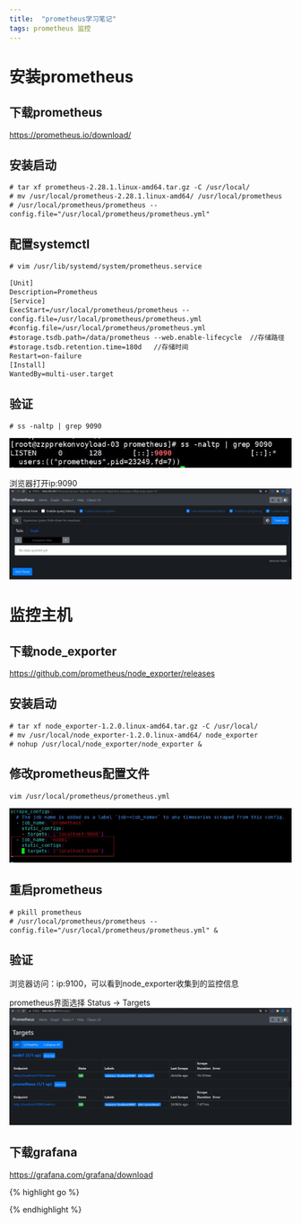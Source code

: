 ```yaml
---
title:  "prometheus学习笔记"
tags: prometheus 监控
---
```

# 安装prometheus
## 下载prometheus
<https://prometheus.io/download/>
## 安装启动

```
# tar xf prometheus-2.28.1.linux-amd64.tar.gz -C /usr/local/
# mv /usr/local/prometheus-2.28.1.linux-amd64/ /usr/local/prometheus
# /usr/local/prometheus/prometheus --config.file="/usr/local/prometheus/prometheus.yml"
```

## 配置systemctl
```
# vim /usr/lib/systemd/system/prometheus.service
```

```
[Unit]
Description=Prometheus
[Service]
ExecStart=/usr/local/prometheus/prometheus --config.file=/usr/local/prometheus/prometheus.yml
#config.file=/usr/local/prometheus/prometheus.yml
#storage.tsdb.path=/data/prometheus --web.enable-lifecycle  //存储路径
#storage.tsdb.retention.time=180d	//存储时间
Restart=on-failure
[Install]
WantedBy=multi-user.target
```

## 验证
```
# ss -naltp | grep 9090
```
![avatar](/img/20210802172848.jpg)

浏览器打开ip:9090
![avatar](/img/20210802180343.jpg)

# 监控主机
## 下载node_exporter

<https://github.com/prometheus/node_exporter/releases>
## 安装启动

```
# tar xf node_exporter-1.2.0.linux-amd64.tar.gz -C /usr/local/
# mv /usr/local/node_exporter-1.2.0.linux-amd64/ node_exporter
# nohup /usr/local/node_exporter/node_exporter &
```

## 修改prometheus配置文件
```
vim /usr/local/prometheus/prometheus.yml
```
![avatar](/img/20210802182158.jpg)
## 重启prometheus

```
# pkill prometheus
# /usr/local/prometheus/prometheus --config.file="/usr/local/prometheus/prometheus.yml" &
```

## 验证
浏览器访问：ip:9100，可以看到node_exporter收集到的监控信息

prometheus界面选择 Status -> Targets
![avatar](/img/20210802182555.jpg)

## 下载grafana
<https://grafana.com/grafana/download>



{% highlight go %}

{% endhighlight %}
